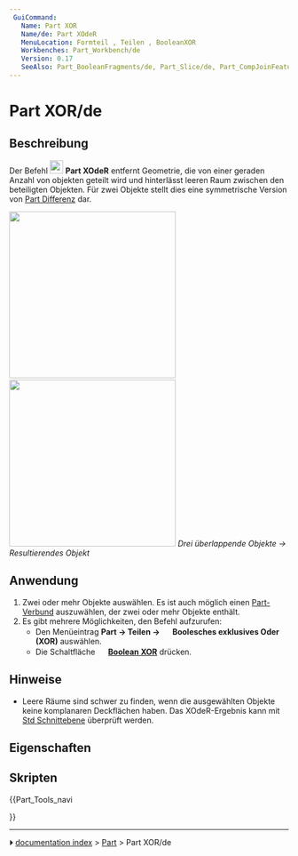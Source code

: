```yaml
---
 GuiCommand:
   Name: Part XOR
   Name/de: Part XOdeR
   MenuLocation: Formteil , Teilen , BooleanXOR
   Workbenches: Part_Workbench/de
   Version: 0.17
   SeeAlso: Part_BooleanFragments/de, Part_Slice/de, Part_CompJoinFeatures/de, Part_Boolean/de
---
```


# Part XOR/de



## Beschreibung

Der Befehl <img alt="" src=images/Part_XOR.svg  style="width:24px;"> **Part XOdeR** entfernt Geometrie, die von einer geraden Anzahl von objekten geteilt wird und hinterlässt leeren Raum zwischen den beteiligten Objekten. Für zwei Objekte stellt dies eine symmetrische Version von [Part Differenz](Part_Cut/de.md) dar.

<img alt="" src=images/Part_XOR-01.png  style="width:300px;"> <img alt="" src=images/Button_right.svg  style="width:16px;"> <img alt="" src=images/Part_XOR-02.png  style="width:300px;"> 
*Drei überlappende Objekte → Resultierendes Objekt*



## Anwendung

1.  Zwei oder mehr Objekte auswählen. Es ist auch möglich einen [Part-Verbund](Part_Compound/de.md) auszuwählen, der zwei oder mehr Objekte enthält.
2.  Es gibt mehrere Möglichkeiten, den Befehl aufzurufen:
    -   Den Menüeintrag **Part → Teilen → <img src="images/Part_XOR.svg" width=16px> Boolesches exklusives Oder (XOR)** auswählen.
    -   Die Schaltfläche **<img src="images/Part_XOR.svg" width=16px> [Boolean XOR](Part_XOR/de.md)** drücken.



## Hinweise

-   Leere Räume sind schwer zu finden, wenn die ausgewählten Objekte keine komplanaren Deckflächen haben. Das XOdeR-Ergebnis kann mit [Std Schnittebene](Std_ToggleClipPlane/de.md) überprüft werden.



## Eigenschaften



## Skripten





{{Part_Tools_navi

}}



---
⏵ [documentation index](../README.md) > [Part](Part_Workbench.md) > Part XOR/de
